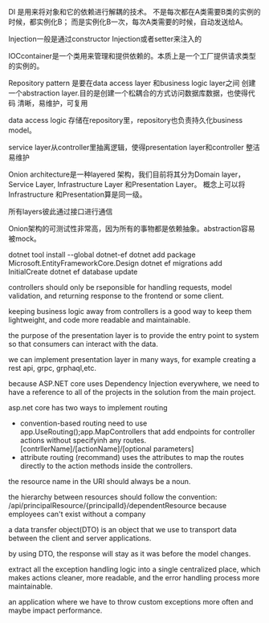 ﻿DI 是用来将对象和它的依赖进行解耦的技术。
不是每次都在A类需要B类的实例的时候，都实例化B；
而是实例化B一次，每次A类需要的时候，自动发送给A。

Injection一般是通过constructor Injection或者setter来注入的

IOCcontainer是一个类用来管理和提供依赖的。本质上是一个工厂提供请求类型的实例的。

Repository pattern 是要在data access layer 和business logic layer之间
创建一个abstraction layer.目的是创建一个松耦合的方式访问数据库数据，也使得代码
清晰，易维护，可复用

data access logic 存储在repository里，repository也负责持久化business model。


service layer从controller里抽离逻辑，使得presentation layer和controller 整洁易维护


Onion architecture是一种layered 架构，我们目前将其分为Domain layer，Service Layer,
Infrastructure Layer 和Presentation Layer。
概念上可以将Infrastructure 和Presentation算是同一级。

所有layers彼此通过接口进行通信

Onion架构的可测试性非常高，因为所有的事物都是依赖抽象。abstraction容易被mock。


dotnet tool install --global dotnet-ef
dotnet add package Microsoft.EntityFrameworkCore.Design
dotnet ef migrations add InitialCreate
dotnet ef database update


controllers should only be rseponsible for handling requests, model validation, and
returning response to the frontend or some client.

keeping business logic away from controllers is a good way to keep
them lightweight, and code more readable and maintainable.

the purpose of the presentation layer is to provide the entry point to system
so that consumers can interact with the data.

we can implement presentation layer in many ways, for example creating a
rest api, grpc, grphaql,etc.

because ASP.NET core uses Dependency Injection everywhere, we need to have a
reference to all of the projects in the solution from the main project.

asp.net core has two ways to implement routing
- convention-based routing
        need to use app.UseRouting();app.MapControllers that add endpoints for
        controller actions without specifyinh any routes.
        [contrllerName]/[actionName]/[optional parameters]
- attribute routing (recommand)
        uses the attributes to map the routes directly to the action methods inside
        the controllers.
       
the resource name in the URI should always be a noun.

the hierarchy between resources should follow the convention:
/api/principalResource/{principalId}/dependentResource
because employees can't exist without a company


a data transfer object(DTO) is an object that we use to transport data
between the client and server applications.

by using DTO, the response will stay as it was before the model changes.


extract all the exception handling logic into a single centralized place,
which makes actions cleaner, more readable, and the error handling process
more maintainable.

an application where we have to throw custom exceptions more often and
maybe impact performance.






